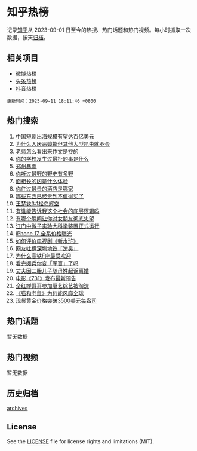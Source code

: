 # 知乎热榜

记录[知乎](https://www.zhihu.com/)从 2023-09-01 日至今的热搜、热门话题和热门视频。每小时抓取一次数据，按天[归档](archives)。

## 相关项目

- [微博热榜](https://github.com/hotarchive/weibo)
- [头条热榜](https://github.com/hotarchive/toutiao)
- [抖音热榜](https://github.com/hotarchive/douyin)


`更新时间：2025-09-11 18:11:46 +0800`

## 热门搜索

1. [中国短剧出海规模有望达百亿美元](https://www.zhihu.com/search?q=%E4%B8%AD%E5%9B%BD%E7%9F%AD%E5%89%A7%E5%87%BA%E6%B5%B7%E8%A7%84%E6%A8%A1%E6%9C%89%E6%9C%9B%E8%BE%BE%E7%99%BE%E4%BA%BF%E7%BE%8E%E5%85%83)
1. [为什么人厌恶蟑螂但其他大型昆虫就不会](https://www.zhihu.com/search?q=%E4%B8%BA%E4%BB%80%E4%B9%88%E4%BA%BA%E5%8E%8C%E6%81%B6%E8%9F%91%E8%9E%82%E4%BD%86%E5%85%B6%E4%BB%96%E5%A4%A7%E5%9E%8B%E6%98%86%E8%99%AB%E5%B0%B1%E4%B8%8D%E4%BC%9A)
1. [老师怎么看出来作文是抄的](https://www.zhihu.com/search?q=%E8%80%81%E5%B8%88%E6%80%8E%E4%B9%88%E7%9C%8B%E5%87%BA%E6%9D%A5%E4%BD%9C%E6%96%87%E6%98%AF%E6%8A%84%E7%9A%84)
1. [你的学校发生过最扯的事是什么](https://www.zhihu.com/search?q=%E4%BD%A0%E7%9A%84%E5%AD%A6%E6%A0%A1%E5%8F%91%E7%94%9F%E8%BF%87%E6%9C%80%E6%89%AF%E7%9A%84%E4%BA%8B%E6%98%AF%E4%BB%80%E4%B9%88)
1. [郑州暴雨](https://www.zhihu.com/search?q=%E9%83%91%E5%B7%9E%E6%9A%B4%E9%9B%A8)
1. [你听过最野的野史有多野](https://www.zhihu.com/search?q=%E4%BD%A0%E5%90%AC%E8%BF%87%E6%9C%80%E9%87%8E%E7%9A%84%E9%87%8E%E5%8F%B2%E6%9C%89%E5%A4%9A%E9%87%8E)
1. [面相长的凶是什么体验](https://www.zhihu.com/search?q=%E9%9D%A2%E7%9B%B8%E9%95%BF%E7%9A%84%E5%87%B6%E6%98%AF%E4%BB%80%E4%B9%88%E4%BD%93%E9%AA%8C)
1. [你住过最贵的酒店是哪家](https://www.zhihu.com/search?q=%E4%BD%A0%E4%BD%8F%E8%BF%87%E6%9C%80%E8%B4%B5%E7%9A%84%E9%85%92%E5%BA%97%E6%98%AF%E5%93%AA%E5%AE%B6)
1. [哪些东西已经贵到不值得买了](https://www.zhihu.com/search?q=%E5%93%AA%E4%BA%9B%E4%B8%9C%E8%A5%BF%E5%B7%B2%E7%BB%8F%E8%B4%B5%E5%88%B0%E4%B8%8D%E5%80%BC%E5%BE%97%E4%B9%B0%E4%BA%86)
1. [王楚钦3:1松岛辉空](https://www.zhihu.com/search?q=%E7%8E%8B%E6%A5%9A%E9%92%A63%3A1%E6%9D%BE%E5%B2%9B%E8%BE%89%E7%A9%BA)
1. [有谁能告诉我这个社会的底层逻辑吗](https://www.zhihu.com/search?q=%E6%9C%89%E8%B0%81%E8%83%BD%E5%91%8A%E8%AF%89%E6%88%91%E8%BF%99%E4%B8%AA%E7%A4%BE%E4%BC%9A%E7%9A%84%E5%BA%95%E5%B1%82%E9%80%BB%E8%BE%91%E5%90%97)
1. [有哪个瞬间让你对女朋友彻底失望](https://www.zhihu.com/search?q=%E6%9C%89%E5%93%AA%E4%B8%AA%E7%9E%AC%E9%97%B4%E8%AE%A9%E4%BD%A0%E5%AF%B9%E5%A5%B3%E6%9C%8B%E5%8F%8B%E5%BD%BB%E5%BA%95%E5%A4%B1%E6%9C%9B)
1. [江门中微子实验大科学装置正式运行](https://www.zhihu.com/search?q=%E6%B1%9F%E9%97%A8%E4%B8%AD%E5%BE%AE%E5%AD%90%E5%AE%9E%E9%AA%8C%E5%A4%A7%E7%A7%91%E5%AD%A6%E8%A3%85%E7%BD%AE%E6%AD%A3%E5%BC%8F%E8%BF%90%E8%A1%8C)
1. [iPhone 17 全系价格曝光](https://www.zhihu.com/search?q=iPhone%2017%20%E5%85%A8%E7%B3%BB%E4%BB%B7%E6%A0%BC%E6%9B%9D%E5%85%89)
1. [如何评价电视剧《新水浒》](https://www.zhihu.com/search?q=%E5%A6%82%E4%BD%95%E8%AF%84%E4%BB%B7%E7%94%B5%E8%A7%86%E5%89%A7%E3%80%8A%E6%96%B0%E6%B0%B4%E6%B5%92%E3%80%8B)
1. [网友吐槽深圳地铁「滂臭」](https://www.zhihu.com/search?q=%E7%BD%91%E5%8F%8B%E5%90%90%E6%A7%BD%E6%B7%B1%E5%9C%B3%E5%9C%B0%E9%93%81%E3%80%8C%E6%BB%82%E8%87%AD%E3%80%8D)
1. [为什么高铁F座最受欢迎](https://www.zhihu.com/search?q=%E4%B8%BA%E4%BB%80%E4%B9%88%E9%AB%98%E9%93%81F%E5%BA%A7%E6%9C%80%E5%8F%97%E6%AC%A2%E8%BF%8E)
1. [看完阅兵你变「军盲」了吗](https://www.zhihu.com/search?q=%E7%9C%8B%E5%AE%8C%E9%98%85%E5%85%B5%E4%BD%A0%E5%8F%98%E3%80%8C%E5%86%9B%E7%9B%B2%E3%80%8D%E4%BA%86%E5%90%97)
1. [丈夫因二胎儿子随母姓起诉离婚](https://www.zhihu.com/search?q=%E4%B8%88%E5%A4%AB%E5%9B%A0%E4%BA%8C%E8%83%8E%E5%84%BF%E5%AD%90%E9%9A%8F%E6%AF%8D%E5%A7%93%E8%B5%B7%E8%AF%89%E7%A6%BB%E5%A9%9A)
1. [电影《731》发布最新预告](https://www.zhihu.com/search?q=%E7%94%B5%E5%BD%B1%E3%80%8A731%E3%80%8B%E5%8F%91%E5%B8%83%E6%9C%80%E6%96%B0%E9%A2%84%E5%91%8A)
1. [全红婵哥哥参加厨艺综艺被淘汰](https://www.zhihu.com/search?q=%E5%85%A8%E7%BA%A2%E5%A9%B5%E5%93%A5%E5%93%A5%E5%8F%82%E5%8A%A0%E5%8E%A8%E8%89%BA%E7%BB%BC%E8%89%BA%E8%A2%AB%E6%B7%98%E6%B1%B0)
1. [《猫和老鼠》为何能风靡全球](https://www.zhihu.com/search?q=%E3%80%8A%E7%8C%AB%E5%92%8C%E8%80%81%E9%BC%A0%E3%80%8B%E4%B8%BA%E4%BD%95%E8%83%BD%E9%A3%8E%E9%9D%A1%E5%85%A8%E7%90%83)
1. [现货黄金价格突破3500美元每盎司](https://www.zhihu.com/search?q=%E7%8E%B0%E8%B4%A7%E9%BB%84%E9%87%91%E4%BB%B7%E6%A0%BC%E7%AA%81%E7%A0%B43500%E7%BE%8E%E5%85%83%E6%AF%8F%E7%9B%8E%E5%8F%B8)

## 热门话题

暂无数据

## 热门视频

暂无数据

## 历史归档

[archives](archives)

## License

See the [LICENSE](LICENSE) file for license rights and limitations (MIT).
